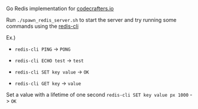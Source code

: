 Go Redis implementation for [codecrafters.io](https://codecrafters.io)

Run `./spawn_redis_server.sh` to start the server and try running some commands using the [redis-cli](https://redis.io/docs/latest/develop/connect/cli/)

Ex.)
- `redis-cli PING` -> `PONG`

- `redis-cli ECHO test` -> `test`

- `redis-cli SET key value` -> `OK`

- `redis-cli GET key` -> `value`

Set a value with a lifetime of one second
`redis-cli SET key value px 1000` -> `OK`
